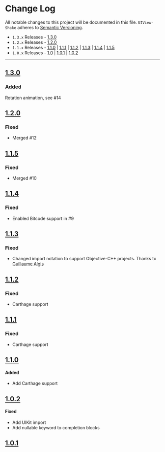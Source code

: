 # Change Log
All notable changes to this project will be documented in this file.
`UIView-Shake` adheres to [Semantic Versioning](http://semver.org/).

- `1.3.x` Releases - [1.3.0](#130)  
- `1.2.x` Releases - [1.2.0](#120)  
- `1.1.x` Releases - [1.1.0](#110) | [1.1.1](#111) | [1.1.2](#112) | [1.1.3](#113) | [1.1.4](#114) | [1.1.5](#115)  
- `1.0.x` Releases - [1.0](#10) | [1.0.1](#101) | [1.0.2](#102)

---

## [1.3.0](https://github.com/andreamazz/UIView-Shake/releases/tag/1.3.0)

### Added
Rotation animation, see #14

## [1.2.0](https://github.com/andreamazz/UIView-Shake/releases/tag/1.2.0)

### Fixed
- Merged #12  

## [1.1.5](https://github.com/andreamazz/UIView-Shake/releases/tag/1.1.5)

### Fixed
- Merged #10  

## [1.1.4](https://github.com/andreamazz/UIView-Shake/releases/tag/1.1.4)

### Fixed
- Enabled Bitcode support in #9  

## [1.1.3](https://github.com/andreamazz/UIView-Shake/releases/tag/1.1.3)

### Fixed
- Changed import notation to support Objective-C++ projects. Thanks to [Guillaume Algis](https://github.com/guillaume-algis)  

## [1.1.2](https://github.com/andreamazz/UIView-Shake/releases/tag/1.1.2)

### Fixed
- Carthage support

## [1.1.1](https://github.com/andreamazz/UIView-Shake/releases/tag/1.1.1)

### Fixed
- Carthage support

## [1.1.0](https://github.com/andreamazz/UIView-Shake/releases/tag/1.1.0)

#### Added  
- Add Carthage support   

## [1.0.2](https://github.com/andreamazz/UIView-Shake/releases/tag/1.0.2)

#### Fixed  
- Add UIKit import  
- Add nullable keyword to completion blocks  

## [1.0.1](https://github.com/andreamazz/UIView-Shake/releases/tag/1.0.1)
